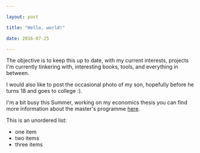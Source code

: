 ```yaml
---

layout: post

title: "Hello, world!"

date: 2016-07-25

---
```


The objective is to keep this up to date, with my current interests, projects I'm currently tinkering with, interesting books, tools, and everything in between.

I would also like to post the occasional photo of my son, hopefully before he turns 18 and goes to college :).

I'm a bit busy this Summer, working on my economics thesis you can find more information about the master's programme [here](https://aquila4.iseg.ulisboa.pt/aquila/publico/showDegreeSite.do?method=showDescription&degreeID=282&contentContextPath_PATH=/cursos/emf&locale=en).

This is an unordered list:
* one item
* two items
* three items
